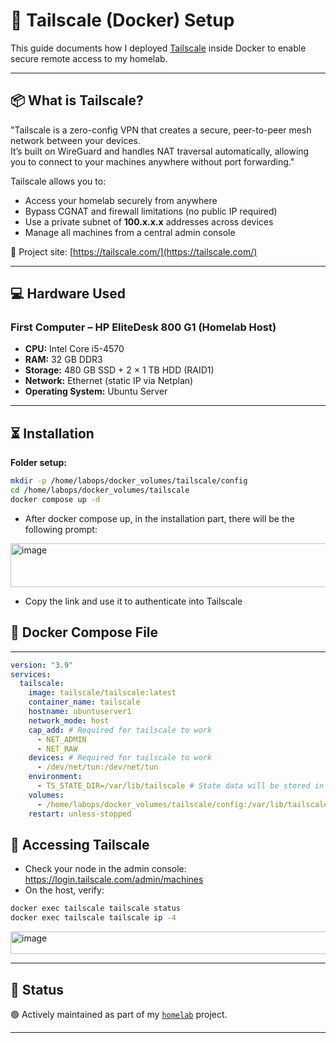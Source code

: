 # 🔐 Tailscale (Docker) Setup

This guide documents how I deployed [Tailscale](https://tailscale.com/) inside Docker to enable secure remote access to my homelab.

---

## 📦 What is Tailscale?

"Tailscale is a zero-config VPN that creates a secure, peer-to-peer mesh network between your devices.  
It’s built on WireGuard and handles NAT traversal automatically, allowing you to connect to your machines anywhere without port forwarding."

Tailscale allows you to:
- Access your homelab securely from anywhere
- Bypass CGNAT and firewall limitations (no public IP required)
- Use a private subnet of **100.x.x.x** addresses across devices
- Manage all machines from a central admin console

🔗 Project site: [https://tailscale.com/](https://tailscale.com/)

---

## 💻 Hardware Used

### First Computer – HP EliteDesk 800 G1 (Homelab Host)  
- **CPU:** Intel Core i5-4570  
- **RAM:** 32 GB DDR3  
- **Storage:** 480 GB SSD + 2 × 1 TB HDD (RAID1)  
- **Network:** Ethernet (static IP via Netplan)  
- **Operating System:** Ubuntu Server  

---

## ⏳ Installation

**Folder setup:**
```bash
mkdir -p /home/labops/docker_volumes/tailscale/config
cd /home/labops/docker_volumes/tailscale
docker compose up -d
```
- After docker compose up, in the installation part, there will be the following prompt:
<img width="613" height="70" alt="image" src="https://github.com/user-attachments/assets/c58ea510-a071-453d-9b65-31aa3bb81d1c" />

- Copy the link and use it to authenticate into Tailscale
## 🐳 Docker Compose File
---
```yaml
version: "3.9"
services:
  tailscale:
    image: tailscale/tailscale:latest
    container_name: tailscale
    hostname: ubuntuserver1
    network_mode: host
    cap_add: # Required for tailscale to work
      - NET_ADMIN
      - NET_RAW
    devices: # Required for tailscale to work
      - /dev/net/tun:/dev/net/tun
    environment: 
      - TS_STATE_DIR=/var/lib/tailscale # State data will be stored in this dir
    volumes:
      - /home/labops/docker_volumes/tailscale/config:/var/lib/tailscale
    restart: unless-stopped
```

## 🔐 Accessing Tailscale

- Check your node in the admin console: https://login.tailscale.com/admin/machines
- On the host, verify:
```bash
docker exec tailscale tailscale status
docker exec tailscale tailscale ip -4
```
<img width="538" height="36" alt="image" src="https://github.com/user-attachments/assets/95256dc8-472f-48f6-97a1-1ae789d5d6fb" />

---

## 🚧 Status

🟢 Actively maintained as part of my [`homelab`](https://github.com/raoulmoise/homelab) project.

---
